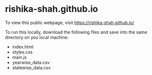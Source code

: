 # rishika-shah.github.io

To view this public webpage, visit https://rishika-shah.github.io/

To run this locally, download the following files and save into the same directory on you local machine:
- index.html
- styles.css
- main.js
- yearwise_data.csv
- statewise_data.csv
